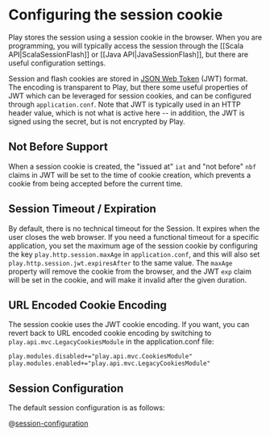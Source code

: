 # Configuring the session cookie

Play stores the session using a session cookie in the browser.  When you are programming, you will typically access the session through the [[Scala API|ScalaSessionFlash]] or [[Java API|JavaSessionFlash]], but there are useful configuration settings.

Session and flash cookies are stored in [JSON Web Token](https://tools.ietf.org/html/rfc7519) (JWT) format.  The encoding is transparent to Play, but there some useful properties of JWT which can be leveraged for session cookies, and can be configured through `application.conf`.  Note that JWT is typically used in an HTTP header value, which is not what is active here -- in addition, the JWT is signed using the secret, but is not encrypted by Play.

## Not Before Support

When a session cookie is created, the "issued at" `iat` and "not before" `nbf` claims in JWT will be set to the time of cookie creation, which prevents a cookie from being accepted before the current time.

## Session Timeout / Expiration

By default, there is no technical timeout for the Session. It expires when the user closes the web browser. If you need a functional timeout for a specific application, you set the maximum age of the session cookie by configuring the key `play.http.session.maxAge` in `application.conf`, and this will also set `play.http.session.jwt.expiresAfter` to the same value.  The `maxAge` property will remove the cookie from the browser, and the JWT `exp` claim will be set in the cookie, and will make it invalid after the given duration.

## URL Encoded Cookie Encoding

The session cookie uses the JWT cookie encoding.  If you want, you can revert back to URL encoded cookie encoding by switching to `play.api.mvc.LegacyCookiesModule` in the application.conf file:

```
play.modules.disabled+="play.api.mvc.CookiesModule"
play.modules.enabled+="play.api.mvc.LegacyCookiesModule"
```

## Session Configuration

The default session configuration is as follows:

@[session-configuration](/confs/play/reference.conf)



